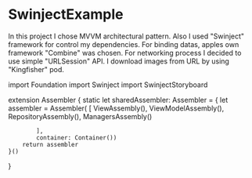 # SwinjectExample
In this project I chose MVVM architectural pattern. 
Also I used "Swinject" framework for control my dependencies. 
For binding datas, apples own framework  "Combine"  was chosen.
For networking process I decided to use simple "URLSession" API.
I download images from URL by using "Kingfisher" pod.


import Foundation
import Swinject
import SwinjectStoryboard

extension Assembler {
    static let sharedAssembler: Assembler = {
        let assembler = Assembler(
            [
                ViewAssembly(),
                ViewModelAssembly(),
                RepositoryAssembly(),
                ManagersAssembly()
                
            ],
            container: Container())
        return assembler
    }()
}
